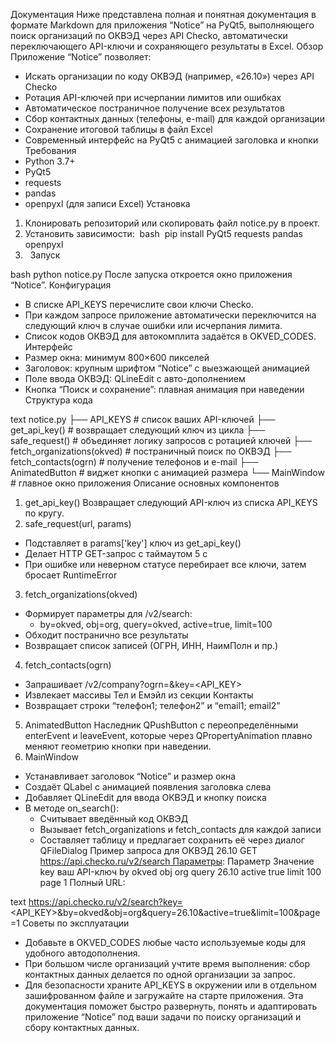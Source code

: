Документация
Ниже представлена полная и понятная документация в формате Markdown для приложения “Notice” на PyQt5, выполняющего поиск организаций по ОКВЭД через API Checko, автоматически переключающего API-ключи и сохраняющего результаты в Excel.
Обзор
Приложение “Notice” позволяет:
* Искать организации по коду ОКВЭД (например, «26.10») через API Checko
* Ротация API-ключей при исчерпании лимитов или ошибках
* Автоматическое постраничное получение всех результатов
* Сбор контактных данных (телефоны, e-mail) для каждой организации
* Сохранение итоговой таблицы в файл Excel
* Современный интерфейс на PyQt5 с анимацией заголовка и кнопки
Требования
* Python 3.7+
* PyQt5
* requests
* pandas
* openpyxl (для записи Excel)
Установка
1. Клонировать репозиторий или скопировать файл notice.py в проект.
2. Установить зависимости:  bash  pip install PyQt5 requests pandas openpyxl
3.  
Запуск

bash
python notice.py
После запуска откроется окно приложения “Notice”.
Конфигурация
* В списке API_KEYS перечислите свои ключи Checko.
* При каждом запросе приложение автоматически переключится на следующий ключ в случае ошибки или исчерпания лимита.
* Список кодов ОКВЭД для автокомплита задаётся в OKVED_CODES.
Интерфейс
* Размер окна: минимум 800×600 пикселей
* Заголовок: крупным шрифтом “Notice” с выезжающей анимацией
* Поле ввода ОКВЭД: QLineEdit с авто-дополнением
* Кнопка “Поиск и сохранение”: плавная анимация при наведении
Структура кода

text
notice.py
├── API_KEYS         # список ваших API-ключей
├── get_api_key()    # возвращает следующий ключ из цикла
├── safe_request()   # объединяет логику запросов с ротацией ключей
├── fetch_organizations(okved)  # постраничный поиск по ОКВЭД
├── fetch_contacts(ogrn)        # получение телефонов и e-mail
├── AnimatedButton    # виджет кнопки с анимацией размера
└── MainWindow        # главное окно приложения
Описание основных компонентов
1. get_api_key() Возвращает следующий API-ключ из списка API_KEYS по кругу.
2. safe_request(url, params)
* Подставляет в params['key'] ключ из get_api_key()
* Делает HTTP GET-запрос с таймаутом 5 с
* При ошибке или неверном статусе перебирает все ключи, затем бросает RuntimeError
3. fetch_organizations(okved)
* Формирует параметры для /v2/search:
    * by=okved, obj=org, query=okved, active=true, limit=100
* Обходит постранично все результаты
* Возвращает список записей (ОГРН, ИНН, НаимПолн и пр.)
4. fetch_contacts(ogrn)
* Запрашивает /v2/company?ogrn=<ogrn>&key=<API_KEY>
* Извлекает массивы Тел и Емэйл из секции Контакты
* Возвращает строки “телефон1; телефон2” и “email1; email2”
5. AnimatedButton Наследник QPushButton с переопределёнными enterEvent и leaveEvent, которые через QPropertyAnimation плавно меняют геометрию кнопки при наведении.
6. MainWindow
* Устанавливает заголовок “Notice” и размер окна
* Создаёт QLabel с анимацией появления заголовка слева
* Добавляет QLineEdit для ввода ОКВЭД и кнопку поиска
* В методе on_search():
    * Считывает введённый код ОКВЭД
    * Вызывает fetch_organizations и fetch_contacts для каждой записи
    * Составляет таблицу и предлагает сохранить её через диалог QFileDialog
Пример запроса для ОКВЭД 26.10
GET https://api.checko.ru/v2/search Параметры:
Параметр	Значение
key	ваш API-ключ
by	okved
obj	org
query	26.10
active	true
limit	100
page	1
Полный URL:

text
https://api.checko.ru/v2/search?key=<API_KEY>&by=okved&obj=org&query=26.10&active=true&limit=100&page=1
Советы по эксплуатации
* Добавьте в OKVED_CODES любые часто используемые коды для удобного автодополнения.
* При большом числе организаций учтите время выполнения: сбор контактных данных делается по одной организации за запрос.
* Для безопасности храните API_KEYS в окружении или в отдельном зашифрованном файле и загружайте на старте приложения.
Эта документация поможет быстро развернуть, понять и адаптировать приложение “Notice” под ваши задачи по поиску организаций и сбору контактных данных.
